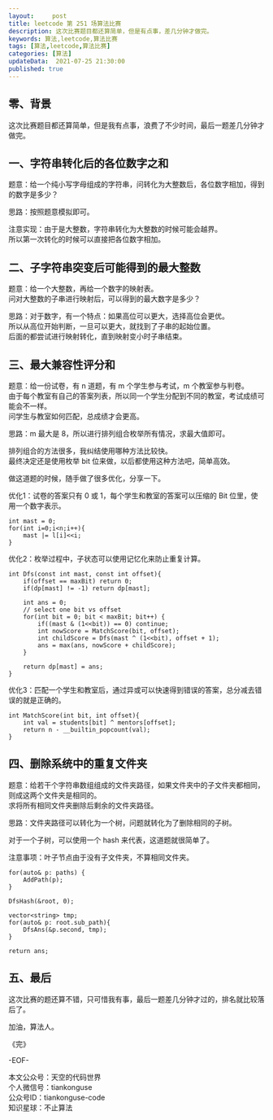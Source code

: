 ```yaml
---   
layout:     post  
title: leetcode 第 251 场算法比赛  
description: 这次比赛题目都还算简单，但是有点事，差几分钟才做完。   
keywords: 算法,leetcode,算法比赛  
tags: [算法,leetcode,算法比赛]    
categories: [算法]  
updateData:  2021-07-25 21:30:00  
published: true  
---  
```



## 零、背景  


这次比赛题目都还算简单，但是我有点事，浪费了不少时间，最后一题差几分钟才做完。  


## 一、字符串转化后的各位数字之和  


题意：给一个纯小写字母组成的字符串，问转化为大整数后，各位数字相加，得到的数字是多少？  


思路：按照题意模拟即可。  


注意实现：由于是大整数，字符串转化为大整数的时候可能会越界。  
所以第一次转化的时候可以直接把各位数字相加。  


## 二、子字符串突变后可能得到的最大整数  


题意：给一个大整数，再给一个数字的映射表。  
问对大整数的子串进行映射后，可以得到的最大数字是多少？  


思路：对于数字，有一个特点：如果高位可以更大，选择高位会更优。  
所以从高位开始判断，一旦可以更大，就找到了子串的起始位置。  
后面的都尝试进行映射转化，直到映射变小时子串结束。  



## 三、最大兼容性评分和  


题意：给一份试卷，有 n 道题，有 m 个学生参与考试，m 个教室参与判卷。  
由于每个教室有自己的答案列表，所以同一个学生分配到不同的教室，考试成绩可能会不一样。  
问学生与教室如何匹配，总成绩才会更高。  


思路：m 最大是 8，所以进行排列组合枚举所有情况，求最大值即可。  


排列组合的方法很多，我纠结使用哪种方法比较快。  
最终决定还是使用枚举 bit 位来做，以后都使用这种方法吧，简单高效。  


做这道题的时候，随手做了很多优化，分享一下。  



优化1：试卷的答案只有 0 或 1，每个学生和教室的答案可以压缩的 Bit 位里，使用一个数字表示。  


```
int mast = 0;
for(int i=0;i<n;i++){
    mast |= l[i]<<i;
}
```

优化2：枚举过程中，子状态可以使用记忆化来防止重复计算。 


```
int Dfs(const int mast, const int offset){
    if(offset == maxBit) return 0;
    if(dp[mast] != -1) return dp[mast];
    
    int ans = 0;
    // select one bit vs offset
    for(int bit = 0; bit < maxBit; bit++) {
        if((mast & (1<<bit)) == 0) continue;
        int nowScore = MatchScore(bit, offset);
        int childScore = Dfs(mast ^ (1<<bit), offset + 1);
        ans = max(ans, nowScore + childScore);
    }
    
    return dp[mast] = ans;
}
```


优化3：匹配一个学生和教室后，通过异或可以快速得到错误的答案，总分减去错误的就是正确的。  


```
int MatchScore(int bit, int offset){
    int val = students[bit] ^ mentors[offset];
    return n - __builtin_popcount(val);
}
```


## 四、删除系统中的重复文件夹  


题意：给若干个字符串数组组成的文件夹路径，如果文件夹中的子文件夹都相同，则成这两个文件夹是相同的。  
求将所有相同文件夹删除后剩余的文件夹路径。  


思路：文件夹路径可以转化为一个树，问题就转化为了删除相同的子树。  


对于一个子树，可以使用一个 hash 来代表，这道题就很简单了。  


注意事项：叶子节点由于没有子文件夹，不算相同文件夹。  



```
for(auto& p: paths) {
    AddPath(p);
}

DfsHash(&root, 0);

vector<string> tmp;
for(auto& p: root.sub_path){
    DfsAns(&p.second, tmp);
}

return ans;
```


## 五、最后  


这次比赛的题还算不错，只可惜我有事，最后一题差几分钟才过的，排名就比较落后了。  



加油，算法人。  


《完》  


-EOF-  



本文公众号：天空的代码世界  
个人微信号：tiankonguse  
公众号ID：tiankonguse-code  
知识星球：不止算法  

